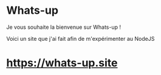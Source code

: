 # Whats-up

Je vous souhaite la bienvenue sur Whats-up !

Voici un site que j'ai fait afin de m'expérimenter au NodeJS

# https://whats-up.site
